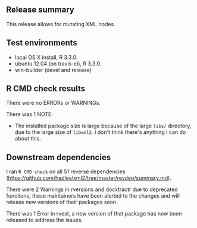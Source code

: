 ## Release summary

This release allows for mutating XML nodes.

## Test environments
* local OS X install, R 3.3.0.
* ubuntu 12.04 (on travis-ci), R 3.3.0.
* win-builder (devel and release)

## R CMD check results
There were no ERRORs or WARNINGs.

There was 1 NOTE:

* The installed package size is large because of the large `libs/` directory,
  due to the large size of `libxml2`. I don't think there's anything I can
  do about this.

## Downstream dependencies
I ran `R CMD check` on all 51 reverse dependencies (https://github.com/hadley/xml2/tree/master/revdep/summary.md). 

There were 2 Warnings in rversions and docxtractr due to deprecated functions,
these maintainers have been alerted to the changes and will release new
versions of their packages soon.

There was 1 Error in rvest, a new version of that package has now been released
to address the issues.
